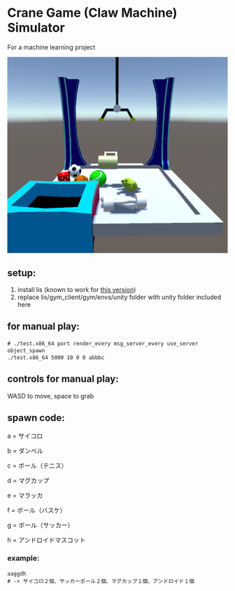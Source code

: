 # Crane Game (Claw Machine) Simulator
For a machine learning project

![alt text](images/image1.png)

## setup:
1. install lis (known to work for [this version](https://github.com/stssg526/lis/tree/lisver2))
2. replace lis/gym_client/gym/envs/unity folder with unity folder included here

## for manual play:
```
# ./test.x86_64 port render_every msg_server_every use_server object_spawn
./test.x86_64 5000 10 0 0 abbbc
```

## controls for manual play:
WASD to move, space to grab

## spawn code:
a = サイコロ

b = ダンベル

c = ボール（テニス）

d = マグカップ

e = マラッカ

f = ボール（バスケ）

g = ボール（サッカー）

h = アンドロイドマスコット

### example:
```
aaggdh
# -> サイコロ２個、サッカーボール２個、マグカップ１個、アンドロイド１個
```

